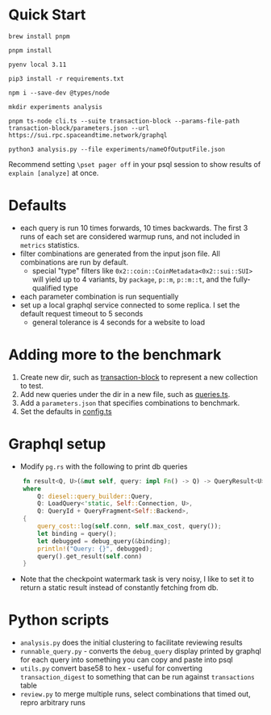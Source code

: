 # Quick Start
`brew install pnpm`

`pnpm install`

`pyenv local 3.11`

`pip3 install -r requirements.txt`

`npm i --save-dev @types/node`

`mkdir experiments analysis`

`pnpm ts-node cli.ts --suite transaction-block --params-file-path transaction-block/parameters.json --url https://sui.rpc.spaceandtime.network/graphql`

`python3 analysis.py --file experiments/nameOfOutputFile.json`

Recommend setting `\pset pager off` in your psql session to show results of `explain [analyze]` at once.

# Defaults

- each query is run 10 times forwards, 10 times backwards. The first 3 runs of each set are considered warmup runs, and not included in `metrics` statistics.
- filter combinations are generated from the input json file. All combinations are run by default.
  - special "type" filters like `0x2::coin::CoinMetadata<0x2::sui::SUI>` will yield up to 4 variants, by `package`, `p::m`, `p::m::t`, and the fully-qualified type
- each parameter combination is run sequentially
- set up a local graphql service connected to some replica. I set the default request timeout to 5 seconds
  - general tolerance is 4 seconds for a website to load

# Adding more to the benchmark

1. Create new dir, such as [transaction-block](transaction-block/) to represent a new collection to test.
2. Add new queries under the dir in a new file, such as [queries.ts](transaction-block/queries.ts).
3. Add a `parameters.json` that specifies combinations to benchmark.
4. Set the defaults in [config.ts](config.ts)

# Graphql setup

- Modify `pg.rs` with the following to print db queries

```rust
    fn result<Q, U>(&mut self, query: impl Fn() -> Q) -> QueryResult<U>
    where
        Q: diesel::query_builder::Query,
        Q: LoadQuery<'static, Self::Connection, U>,
        Q: QueryId + QueryFragment<Self::Backend>,
    {
        query_cost::log(self.conn, self.max_cost, query());
        let binding = query();
        let debugged = debug_query(&binding);
        println!("Query: {}", debugged);
        query().get_result(self.conn)
    }
```

- Note that the checkpoint watermark task is very noisy, I like to set it to return a static result instead of constantly fetching from db.

# Python scripts

- `analysis.py` does the initial clustering to facilitate reviewing results
- `runnable_query.py` - converts the `debug_query` display printed by graphql for each query into something you can copy and paste into psql
- `utils.py` convert base58 to hex - useful for converting `transaction_digest` to something that can be run against `transactions` table
- `review.py` to merge multiple runs, select combinations that timed out, repro arbitrary runs

